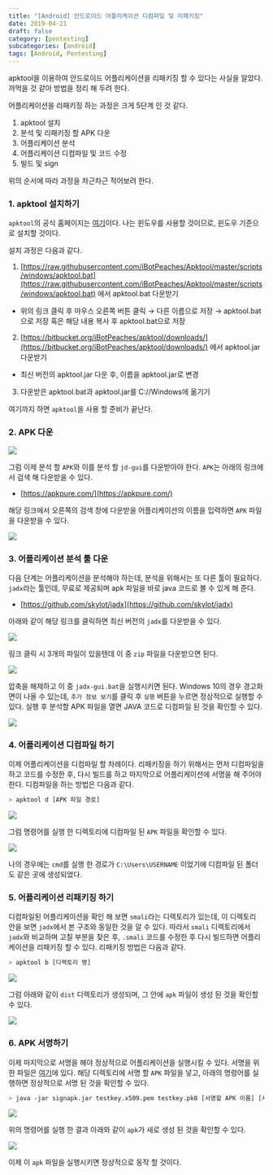 ```yaml
---
title: "[Android] 안드로이드 어플리케이션 디컴파일 및 리패키징"
date: 2019-04-21
draft: false
category: [pentesting]
subcategories: [android]
tags: [Android, Pentesting]
---
```


apktool을 이용하여 안드로이드 어플리케이션을 리패키징 할 수 있다는 사실을 알았다.
까먹을 것 같아 방법을 정리 해 두려 한다.  

<!--more-->

어플리케이션을 리패키징 하는 과정은 크게 5단계 인 것 같다.  

1. apktool 설치  
2. 분석 및 리패키징 할 APK 다운  
3. 어플리케이션 분석  
4. 어플리케이션 디컴파일 및 코드 수정  
5. 빌드 및 sign

위의 순서에 따라 과정을 차근차근 적어보려 한다.  

### 1. apktool 설치하기  

`apktool`의 공식 홈페이지는 [여기](https://ibotpeaches.github.io/Apktool/install/)이다.
나는 윈도우를 사용할 것이므로, 윈도우 기준으로 설치할 것이다.

설치 과정은 다음과 같다.  

1. [https://raw.githubusercontent.com/iBotPeaches/Apktool/master/scripts/windows/apktool.bat](https://raw.githubusercontent.com/iBotPeaches/Apktool/master/scripts/windows/apktool.bat) 에서 apktool.bat 다운받기  
* 위의 링크 클릭 후 마우스 오른쪽 버튼 클릭 → 다른 이름으로 저장 → apktool.bat으로 저장 혹은 해당 내용 복사 후 apktool.bat으로 저장  
2. [https://bitbucket.org/iBotPeaches/apktool/downloads/](https://bitbucket.org/iBotPeaches/apktool/downloads/) 에서 apktool.jar 다운받기  
* 최신 버전의 apktool.jar 다운 후, 이름을 apktool.jar로 변경  
3. 다운받은 apktool.bat과 apktool.jar를 C://Windows에 옮기기  

여기까지 하면 `apktool`을 사용 할 준비가 끝난다.  

### 2. APK 다운  

![](/images/pen-testing/android/repack/repack_01.png)  

그럼 이제 분석 할 `APK`와 이를 분석 할 `jd-gui`를 다운받아야 한다.
`APK`는 아래의 링크에서 검색 해 다운받을 수 있다.  

* [https://apkpure.com/](https://apkpure.com/)  

해당 링크에서 오른쪽의 검색 창에 다운받을 어플리케이션의 이름을 입력하면 `APK` 파일을 다운받을 수 있다.  

![](/images/pen-testing/android/repack/repack_02.png)  

### 3. 어플리케이션 분석 툴 다운  

다음 단계는 어플리케이션을 분석해야 하는데, 분석을 위해서는 또 다른 툴이 필요하다.
`jadx`라는 툴인데, 무료로 제공되며 apk 파일을 바로 java 코드로 볼 수 있게 해 준다.

* [https://github.com/skylot/jadx](https://github.com/skylot/jadx)  

아래와 같이 해당 링크를 클릭하면 최신 버전의 `jadx`를 다운받을 수 있다.  

![](/images/pen-testing/android/repack/repack_03.png)  

링크 클릭 시 3개의 파일이 있을텐데 이 중 `zip` 파일을 다운받으면 된다.  

![](/images/pen-testing/android/repack/repack_04.png)  

압축을 해제하고 이 중 `jadx-gui.bat`을 실행시키면 된다.
Windows 10의 경우 경고화면이 나올 수 있는데, `추가 정보 보기`를 클릭 후 `실행` 버튼을 누르면 정상적으로 실행할 수 있다.
실행 후 분석할 APK 파일을 열면 JAVA 코드로 디컴파일 된 것을 확인할 수 있다.  

![](/images/pen-testing/android/repack/repack_05.png)  

### 4. 어플리케이션 디컴파일 하기

이제 어플리케이션을 디컴파일 할 차례이다.
리패키징을 하기 위해서는 먼저 디컴파일을 하고 코드를 수정한 후, 다시 빌드를 하고 마지막으로 어플리케이션에 서명을 해 주어야 한다.
디컴파일을 하는 방법은 다음과 같다.  

```sh
> apktool d [APK 파일 경로]
```

![](/images/pen-testing/android/repack/repack_06.png)  

그럼 명령어를 실행 한 디렉토리에 디컴파일 된 `APK` 파일을 확인할 수 있다.  

![](/images/pen-testing/android/repack/repack_07.png)  

나의 경우에는 `cmd`를 실행 한 경로가 `C:\Users\USERNAME` 이었기에 디컴파일 된 폴더도 같은 곳에 생성되었다.  

### 5. 어플리케이션 리패키징 하기

디컴파일된 어플리케이션을 확인 해 보면 `smali`라는 디렉토리가 있는데, 이 디렉토리 안을 보면 `jadx`에서 본 구조와 동일한 것을 알 수 있다.
따라서 `smali` 디렉토리에서 `jadx`와 비교하며 고칠 부분을 찾은 후, `.smali` 코드를 수정한 후 다시 빌드하면 어플리케이션을 리패키징 할 수 있다.
리패키징 방법은 다음과 같다.  

```sh
> apktool b [디렉토리 명]
```

![](/images/pen-testing/android/repack/repack_08.png)  

그럼 아래와 같이 `dist` 디렉토리가 생성되며, 그 안에 `apk` 파일이 생성 된 것을 확인할 수 있다.  

![](/images/pen-testing/android/repack/repack_09.png)  

### 6. APK 서명하기

이제 마지막으로 서명을 해야 정상적으로 어플리케이션을 실행시킬 수 있다.
서명을 위한 파일은 [여기](/files/sign.zip)에 있다.
해당 디렉토리에 서명 할 `APK` 파일을 넣고, 아래의 명령어를 실행하면 정상적으로 서명 된 것을 확인할 수 있다.

```sh
> java -jar signapk.jar testkey.x509.pem testkey.pk8 [서명할 APK 이름] [서명 후의 APK 명]
```

![](/images/pen-testing/android/repack/repack_10.png)  

위의 명령어를 실행 한 결과 아래와 같이 `apk`가 새로 생성 된 것을 확인할 수 있다.  

![](/images/pen-testing/android/repack/repack_11.png)  

이제 이 `apk` 파일을 실행시키면 정상적으로 동작 할 것이다.  
